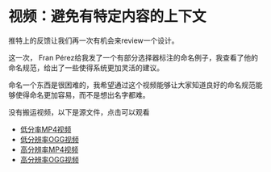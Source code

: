 # 视频：避免有特定内容的上下文

推特上的反馈让我们再一次有机会来review一个设计。

这一次， Fran Pérez给我发了一个有部分选择器标注的命名例子，我查看了他的命名规范，给出了一些使得系统更加灵活的建议。

命名一个东西是很困难的，我希望通过这个视频能够让大家知道良好的命名规范能够使得命名更加容易，而不是想出名字都难。

没有搬运视频，以下是源文件，点击可以观看

* [低分率MP4视频](https://smacss.com/files/smacss-two.mp4)
* [低分辨率OGG视频](https://smacss.com/files/smacss-two.ogv)
* [高分辨率MP4视频](https://smacss.com/files/smacss-two-large.mov)
* [高分辨率OGG视频](https://smacss.com/files/smacss-two-large.ogv)




